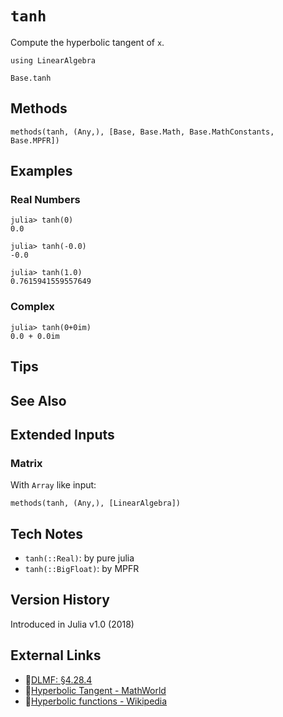 # `tanh`

Compute the hyperbolic tangent of `x`.

```@setup repl_only
using LinearAlgebra
```
```@docs
Base.tanh
```


## Methods

```@repl
methods(tanh, (Any,), [Base, Base.Math, Base.MathConstants, Base.MPFR])
```


## Examples

### Real Numbers
```jldoctest
julia> tanh(0)
0.0

julia> tanh(-0.0)
-0.0

julia> tanh(1.0)
0.7615941559557649
```

### Complex
```jldoctest
julia> tanh(0+0im)
0.0 + 0.0im
```

## Tips


## See Also



## Extended Inputs

### Matrix
With `Array` like input:
```@repl repl_only
methods(tanh, (Any,), [LinearAlgebra])
```


## Tech Notes

- `tanh(::Real)`: by pure julia
- `tanh(::BigFloat)`: by MPFR


## Version History

Introduced in Julia v1.0 (2018)


## External Links
- 🔗[DLMF: §4.28.4](https://dlmf.nist.gov/4.28#E4)
- 🔗[Hyperbolic Tangent - MathWorld](https://mathworld.wolfram.com/HyperbolicTangent.html)
- 🔗[Hyperbolic functions - Wikipedia](https://en.wikipedia.org/wiki/Hyperbolic_functions)